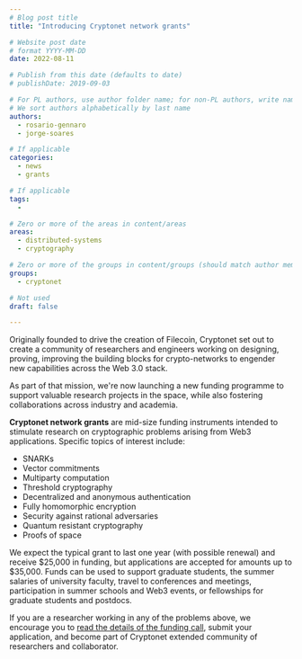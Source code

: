 ```yaml
---
# Blog post title
title: "Introducing Cryptonet network grants"

# Website post date
# format YYYY-MM-DD
date: 2022-08-11

# Publish from this date (defaults to date)
# publishDate: 2019-09-03

# For PL authors, use author folder name; for non-PL authors, write name as in paper within ""
# We sort authors alphabetically by last name
authors:
  - rosario-gennaro
  - jorge-soares

# If applicable
categories:
  - news
  - grants

# If applicable
tags:
  -

# Zero or more of the areas in content/areas
areas:
  - distributed-systems
  - cryptography

# Zero or more of the groups in content/groups (should match author membership)
groups:
  - cryptonet

# Not used
draft: false

---
```


Originally founded to drive the creation of Filecoin, Cryptonet set out to create a community of researchers and engineers working on designing, proving, improving the building blocks for crypto-networks to engender new capabilities across the Web 3.0 stack. 

As part of that mission, we're now launching a new funding programme to support valuable research projects in the space, while also fostering collaborations across industry and academia. 

**Cryptonet network grants** are mid-size funding instruments intended to stimulate research on cryptographic problems arising from Web3 applications. Specific topics of interest include:
- SNARKs
- Vector commitments
- Multiparty computation
- Threshold cryptography
- Decentralized and anonymous authentication
- Fully homomorphic encryption
- Security against rational adversaries
- Quantum resistant cryptography
- Proofs of space

We expect the typical grant to last one year (with possible renewal) and receive $25,000 in funding, but applications are accepted for amounts up to $35,000. Funds can be used to support graduate students, the summer salaries of university faculty, travel to conferences and meetings, participation in summer schools and Web3 events, or fellowships for graduate students and postdocs. 

If you are a researcher working in any of the problems above, we encourage you to [read the details of the funding call](https://github.com/protocol/research-grants/blob/master/RFPs/rfp-013-cryptonet-network-grants.md), submit your application, and become part of Cryptonet extended community of researchers and collaborator.
